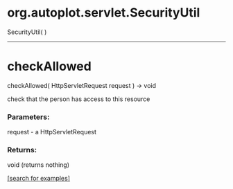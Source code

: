 # org.autoplot.servlet.SecurityUtil
SecurityUtil( )


***
<a name="checkAllowed"></a>
# checkAllowed
checkAllowed( HttpServletRequest request ) &rarr; void

check that the person has access to this resource

### Parameters:
request - a HttpServletRequest

### Returns:
void (returns nothing)


<a href="https://github.com/autoplot/dev/search?q=checkAllowed&unscoped_q=checkAllowed">[search for examples]</a>

